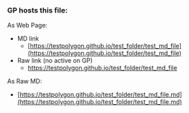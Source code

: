### GP hosts this file:

As Web Page:
  - MD link
    - [https://testpolygon.github.io/test_folder/test_md_file](https://testpolygon.github.io/test_folder/test_md_file)
  - Raw link (no active on GP)
    - https://testpolygon.github.io/test_folder/test_md_file 
 
As Raw MD:
 - [https://testpolygon.github.io/test_folder/test_md_file.md](https://testpolygon.github.io/test_folder/test_md_file.md)
